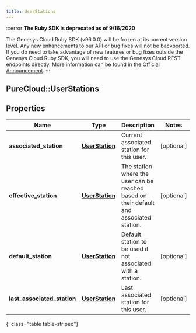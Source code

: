 ```yaml
---
title: UserStations
---
```


:::error
**The Ruby SDK is deprecated as of 9/16/2020**

The Genesys Cloud Ruby SDK (v96.0.0) will be frozen at its current version level. Any new enhancements to our API or bug fixes will not be backported. If you do need to take advantage of new features or bug fixes outside the Genesys Cloud Ruby SDK, you will need to use the Genesys Cloud REST endpoints directly. More information can be found in the [Official Announcement](https://developer.mypurecloud.com/forum/t/announcement-genesys-cloud-ruby-sdk-end-of-life/8850).
:::


## PureCloud::UserStations

## Properties

|Name | Type | Description | Notes|
|------------ | ------------- | ------------- | -------------|
| **associated_station** | [**UserStation**](UserStation.html) | Current associated station for this user. | [optional] |
| **effective_station** | [**UserStation**](UserStation.html) | The station where the user can be reached based on their default and associated station. | [optional] |
| **default_station** | [**UserStation**](UserStation.html) | Default station to be used if not associated with a station. | [optional] |
| **last_associated_station** | [**UserStation**](UserStation.html) | Last associated station for this user. | [optional] |
{: class="table table-striped"}


